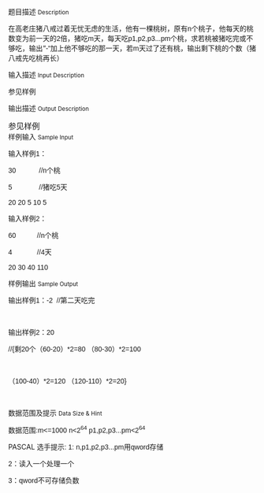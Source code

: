 <div class="panel panel-default">
<div class="area-title">
<span>
题目描述
<small>Description</small>
</span></div>
<div class="panel-body">

<p style=""><span style="">在高老庄猪八戒过着无忧无虑的生活，他有一棵桃树，原有</span><span style="font-family: Calibri,sans-serif;"><span style=""><span>n</span></span></span><span style="">个桃子，他每天的桃数变为前一天的</span><span style="font-family: Calibri,sans-serif;"><span style=""><span>2</span></span></span><span style="">倍，猪吃</span><span style="font-family: Calibri,sans-serif;"><span style=""><span>m</span></span></span><span style="">天，每天吃</span><span style="font-family: Calibri,sans-serif;"><span style=""><span>p1,p2,p3...pm</span></span></span><span style="">个桃，求若桃被猪吃完或不够吃，输出“</span><span style="font-family: Calibri,sans-serif;"><span style=""><span>-<span style="">”</span></span></span></span><span style="">加上他不够吃的那一天，若</span><span style="font-family: Calibri,sans-serif;"><span style=""><span>m</span></span></span><span style="">天过了还有桃，输出剩下桃的个数（猪八戒先吃桃再长）</span></p>

</div>
</div>

<div class="panel panel-default">
<div class="area-title">
<span>
输入描述
<small>Input Description</small>
</span></div>
<div class="panel-body">
<p style=""><span style="">参见样例</span></p>

</div>
</div>
<div  class="panel panel-default">
<div class="area-title">
<span>
输出描述
<small>Output Description</small>
</span></div>
<div class="panel-body">

<p class="cjk" style="margin-bottom: 0cm;"><span style="font-size: medium;">参见样例</span></p>

</div>
</div>


<div class="panel panel-default">
<div class="area-title">
<span>
样例输入
<small>Sample Input</small>
</span></div>
<div class="panel-body">
<p style=""><span style="">输入样例</span><span style="font-family: Calibri,sans-serif;"><span style=""><span>1</span></span></span><span style="">：</span></p>
<p style=""><span style="font-family: Calibri,sans-serif;"><span style=""><span>30            //n</span></span></span><span style="">个桃</span></p>
<p style=""><span style="font-family: Calibri,sans-serif;"><span><span style="">5              //</span></span></span><span style="">猪吃</span><span style="font-family: Calibri,sans-serif;"><span><span style="">5</span></span></span><span style="">天</span></p>
<p style=""><span style="font-family: Calibri,sans-serif;"><span><span style="">20 20 5 10 5</span></span></span></p>
<p style=""><span style="">输入样例</span><span style="font-family: Calibri,sans-serif;"><span style=""><span>2</span></span></span><span style="">：</span></p>
<p style=""><span style="font-family: Calibri,sans-serif;"><span style=""><span>60           //n</span></span></span><span style="">个桃</span></p>
<p style=""><span style="font-family: Calibri,sans-serif;"><span><span style="">4             //4</span></span></span><span style="">天</span></p>
<p style=""><span style="font-family: Calibri,sans-serif;"><span><span style="">20 30 40 110</span></span></span></p>

</div>
</div>

<div class="panel panel-default">
<div class="area-title">
<span>
样例输出
<small>Sample Output</small>
</span></div>
<div class="panel-body">
<p style=""><span style="">输出样例</span><span style="font-family: Calibri,sans-serif;"><span><span style="">1</span></span></span><span style="">：</span><span style="font-family: Calibri,sans-serif;"><span><span style="">-2  //</span></span></span><span style="">第二天吃完</span></p>
<p style=""> </p>
<p style=""><span style="">输出样例</span><span style="font-family: Calibri,sans-serif;"><span><span style="">2</span></span></span><span style="">：</span><span style="font-family: Calibri,sans-serif;"><span><span style="">20 </span></span></span></p>
<p style=""><span style="font-family: Calibri,sans-serif;"><span><span style="">//{</span></span></span><span style="">剩</span><span style="font-family: Calibri,sans-serif;"><span><span style="">20</span></span></span><span style="">个（</span><span style="font-family: Calibri,sans-serif;"><span><span style="">60-20</span></span></span><span style="">）</span><span style="font-family: Calibri,sans-serif;"><span><span style="">*2=80 </span></span></span><span style="">（</span><span style="font-family: Calibri,sans-serif;"><span><span style="">80-30</span></span></span><span style="">）</span><span style="font-family: Calibri,sans-serif;"><span><span style="">*2=100</span></span></span></p>
<p style=""> </p>
<p style=""><span style="">（</span><span style="font-family: Calibri,sans-serif;"><span><span style="">100-40</span></span></span><span style="">）</span><span style="font-family: Calibri,sans-serif;"><span><span style="">*2=120 </span></span></span><span style="">（</span><span style="font-family: Calibri,sans-serif;"><span><span style="">120-110</span></span></span><span style="">）</span><span style="font-family: Calibri,sans-serif;"><span><span style="">*2=20}</span></span></span></p>
<p style=""><span style=""><br></span></p>

</div>
</div>

<div class="panel panel-default">
<div class="area-title">
<span>
数据范围及提示
<small>Data Size & Hint</small>
</span></div>
<div class="panel-body">
<p style=""><span style="">数据范围</span><span style="font-family: Calibri,sans-serif;"><span><span style="">:m&lt;=1000 n&lt;2</span><sup><span style="">64</span></sup><span style=""> p1,p2,p3...pm&lt;2</span><sup><span style="">64</span></sup></span></span></p>
<p style=""><span style="">PASCAL 选手提示</span><span style="font-family: Calibri,sans-serif;"><span><span style="">: 1: n,p1,p2,p3...pm</span></span></span><span style="">用</span><span style="font-family: Calibri,sans-serif;"><span><span style="">qword</span></span></span><span style="">存储</span></p>
<p style=""><span style="font-family: Calibri,sans-serif;"><span style=""><span>2</span></span></span><span style="">：读入一个处理一个</span></p>
<p style=""><span style="font-family: Calibri,sans-serif;"><span><span style="">3</span></span></span><span style="">：</span><span style="font-family: Calibri,sans-serif;"><span><span style="">qword</span></span></span><span style="">不可存储负数</span></p>
</div>
</div>